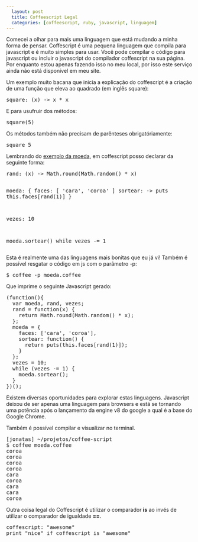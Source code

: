 ```yaml
---
  layout: post
  title: Coffeescript Legal
  categories: [coffeescript, ruby, javascript, linguagem]
---
```


Comecei a olhar para mais uma linguagem que está mudando a minha forma de pensar. Coffescript é uma pequena linguagem que compila para javascript e é muito simples para usar. Você pode compilar o código para javascript ou incluir o javascript do compilador coffescript na sua página. Por enquanto estou apenas fazendo isso no meu local, por isso este serviço ainda não está disponível em meu site. 

Um exemplo muito bacana que inicia a explicação do coffescript é a criação de uma função que eleva ao quadrado (em inglês square):

<div><pre class="prettyprint">
square: (x) -> x * x
</pre></div>

E para usufruir dos métodos: 

<div><pre class="prettyprint">
square(5)
</pre></div>

Os métodos também não precisam de parênteses obrigatóriamente:

<div><pre class="prettyprint">
square 5
</pre></div>

Lembrando do [exemplo da moeda][moeda], em coffescript posso declarar da seguinte forma:

<div><pre class="prettyprint">
rand: (x) -&gt; Math.round(Math.random() * x)

moeda: {
 faces: [ 'cara', 'coroa' ]
 sortear: -&gt; puts this.faces[rand(1)]
}

vezes: 10

moeda.sortear() while vezes -= 1
</pre></div>


Esta é realmente uma das linguagens mais bonitas que eu já vi! Também é possível resgatar o código em js com o parâmetro -p:

<div><pre class="prettyprint">
$ coffee -p moeda.coffee 
</pre></div>

Que imprime o seguinte Javascript gerado:

<div><pre class="prettyprint">
(function(){
  var moeda, rand, vezes;
  rand = function(x) {
    return Math.round(Math.random() * x);
  };
  moeda = {
    faces: ['cara', 'coroa'],
    sortear: function() {
      return puts(this.faces[rand(1)]);
    }
  };
  vezes = 10;
  while (vezes -= 1) {
    moeda.sortear();
  }
})();
</pre></div>

Existem diversas oportunidades para explorar estas linguagens. Javascript deixou de ser apenas uma linguagem para browsers e está se tornando uma potência após o lançamento da engine v8 do google a qual é a base do Google Chrome.

Também é possível compilar e visualizar no terminal.

<pre>
[jonatas] ~/projetos/coffee-script
$ coffee moeda.coffee 
coroa
coroa
coroa
coroa
cara
coroa
cara
cara
coroa
</pre>

Outra coisa legal do Coffescript é utilizar o comparador **is** ao invés de utilizar o comparador de igualdade **==**.

<div><pre class="prettyprint">
coffescript: "awesome"
print "nice" if coffescript is "awesome"
</pre></div>

[moeda]: /ruby-legal.html
